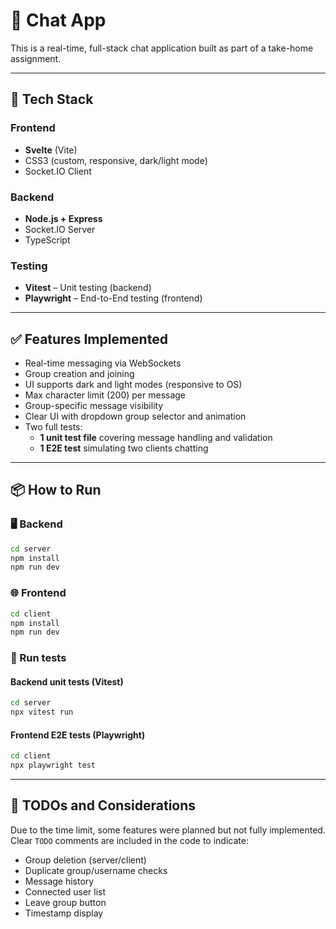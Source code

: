 # 💬 Chat App

This is a real-time, full-stack chat application built as part of a take-home assignment.

---

## 🚀 Tech Stack

### Frontend
- **Svelte** (Vite)
- CSS3 (custom, responsive, dark/light mode)
- Socket.IO Client

### Backend
- **Node.js + Express**
- Socket.IO Server
- TypeScript

### Testing
- **Vitest** – Unit testing (backend)
- **Playwright** – End-to-End testing (frontend)

---

## ✅ Features Implemented

- Real-time messaging via WebSockets
- Group creation and joining
- UI supports dark and light modes (responsive to OS)
- Max character limit (200) per message
- Group-specific message visibility
- Clear UI with dropdown group selector and animation
- Two full tests:
  - **1 unit test file** covering message handling and validation
  - **1 E2E test** simulating two clients chatting

---

## 📦 How to Run

### 🖥 Backend

```bash
cd server
npm install
npm run dev
```

### 🌐 Frontend

```bash
cd client
npm install
npm run dev
```

### 🧪 Run tests

#### Backend unit tests (Vitest)
```bash
cd server
npx vitest run
```

#### Frontend E2E tests (Playwright)
```bash
cd client
npx playwright test
```

---

## 🔧 TODOs and Considerations

Due to the time limit, some features were planned but not fully implemented. Clear `TODO` comments are included in the code to indicate:
- Group deletion (server/client)
- Duplicate group/username checks
- Message history
- Connected user list
- Leave group button
- Timestamp display
